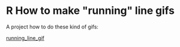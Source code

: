 # R How to make "running" line gifs

A project how to do these kind of gifs:

[running_line_gif](https://github.com/snailwellington/running_lines/blob/master/gif_output.gif)
